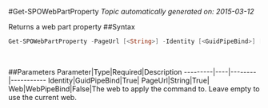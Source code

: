 #Get-SPOWebPartProperty
*Topic automatically generated on: 2015-03-12*

Returns a web part property
##Syntax
```powershell
Get-SPOWebPartProperty -PageUrl [<String>] -Identity [<GuidPipeBind>] [-Web [<WebPipeBind>]]
```
&nbsp;

##Parameters
Parameter|Type|Required|Description
---------|----|--------|-----------
Identity|GuidPipeBind|True|
PageUrl|String|True|
Web|WebPipeBind|False|The web to apply the command to. Leave empty to use the current web.
